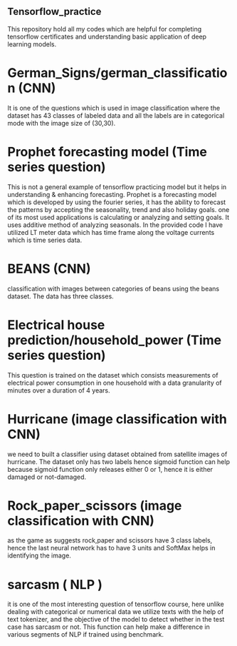 ## Tensorflow_practice
This repository hold all my codes which are helpful for completing tensorflow certificates and understanding basic application of deep learning models. 

# German_Signs/german_classification (CNN)

It is one of the questions which is  used in image classification where the dataset has 43 classes of labeled data and all the labels are in categorical mode with the image size of (30,30).

# Prophet forecasting model (Time series question)

This is not a general example of tensorflow practicing model but it helps in understanding & enhancing forecasting. Prophet is a forecasting model which is developed by using the fourier series, it has the ability to forecast the patterns by accepting the seasonality, trend and also holiday goals. one of its most used applications is calculating or analyzing and setting goals. It uses additive method of analyzing seasonals. In the provided code I have utilized LT meter data which has time frame along the voltage currents which is time series data.

# BEANS (CNN) 

classification with images between categories of beans using the beans dataset. The data has three classes.


# Electrical house prediction/household_power (Time series question) 

This question is trained on the dataset which consists measurements of electrical power consumption in one household with a data granularity of minutes over a duration of 4 years. 
 

# Hurricane (image classification with CNN) 

we need to built a classifier using dataset obtained from satellite images of hurricane. The dataset only has two labels hence sigmoid function can help because sigmoid function only releases either 0 or 1, hence it is either damaged or not-damaged.

# Rock_paper_scissors (image classification with CNN)

as the game as suggests rock,paper and scissors have 3 class labels, hence the last neural network has to have 3 units and SoftMax helps in identifying the image.

# sarcasm ( NLP ) 
 
it is one of the most interesting question of tensorflow course, here unlike dealing with categorical or numerical data we utilize texts with the help of text tokenizer, and the objective of the model to detect whether in the test case has sarcasm or not. This function can help make a difference in various segments of NLP if trained using benchmark.
